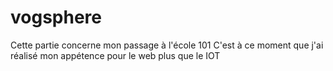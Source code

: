 # vogsphere


Cette partie concerne mon passage à l'école 101
C'est à ce moment que j'ai réalisé mon appétence pour le web plus que le IOT
